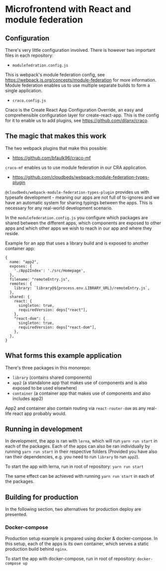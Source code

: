 # Microfrontend with React and module federation
## Configuration

There's very little configuration involved. There is however two important files in each repository:

- `modulefedration.config.js`

This is webpack's module federation config, see https://webpack.js.org/concepts/module-federation
for more information. Module federation enables us to use multiple separate builds to form a single
application.

- `craco.config.js`

Craco is the Create React App Configuration Override, an easy and comprehensible configuration layer
for create-react-app. This is the config for it to enable us to add plugins, see https://github.com/dilanx/craco.

## The magic that makes this work

The two webpack plugins that make this possible:

- https://github.com/bfaulk96/craco-mf

`craco-mf` enables us to use module federation in our CRA application.

- https://github.com/cloudbeds/webpack-module-federation-types-plugin

`@cloudbeds/webpack-module-federation-types-plugin`
provides us with typesafe development - meaning our apps are not full of ts-ignores and we have
an automatic system for sharing typings between the apps. This is necessary for any real-world
development scenario.

In the `modulefederation.config.js` you configure which packages are shared between the different apps,
which components are exposed to other apps and which other apps we wish to reach in our app and where
they reside.

Example for an app that uses a library build and is exposed to another container app:

```
{
  name: "app2",
  exposes: {
    './App2Index': './src/Homepage',
  },
  filename: "remoteEntry.js",
  remotes: {
    library: `library@${process.env.LIBRARY_URL}/remoteEntry.js`,
  },
  shared: {
    react: {
      singleton: true,
      requiredVersion: deps["react"],
    },
    "react-dom": {
      singleton: true,
      requiredVersion: deps["react-dom"],
    },
  },
}
```

## What forms this example application

There's three packages in this monorepo:

- `library` (contains shared components)
- `app2` (a standalone app that makes use of components and is also exposed to be used elsewhere)
- `container` (a container app that makes use of components and also includes app2)

App2 and container also contain routing via `react-router-dom` as any real-life react app probably
would.

## Running in development

In development, the app is ran with `lerna`, which will run `yarn run start` in each
of the packages. Each of the apps can also be ran individually by running `yarn run start`
in their respective folders (Provided you have also ran their dependencies, e.g. you need
to run `library` to run `app2`).

To start the app with lerna, run in root of repository:
`yarn run start`

The same effect can be achieved with running `yarn run start` in each of the packages.

## Building for production

In the following section, two alternatives for production deploy are presented.

### Docker-compose

Production setup example is prepared using docker & docker-compose. In this setup, each of the
apps is its own container, which serves a static production build behind `nginx`.

To start the app with docker-compose, run in root of repository:
`docker-compose up`
